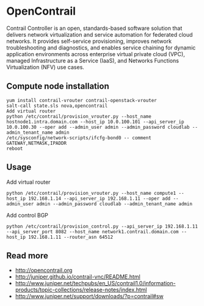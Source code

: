 
# OpenContrail

Contrail Controller is an open, standards-based software solution that delivers network virtualization and service automation for federated cloud networks. It provides self-service provisioning, improves network troubleshooting and diagnostics, and enables service chaining for dynamic application environments across enterprise virtual private cloud (VPC), managed Infrastructure as a Service (IaaS), and Networks Functions Virtualization (NFV) use cases. 

## Compute node installation

    yum install contrail-vrouter contrail-openstack-vrouter
    salt-call state.sls nova,opencontrail
    Add virtual router
    python /etc/contrail/provision_vrouter.py --host_name hostnode1.intra.domain.com --host_ip 10.0.100.101 --api_server_ip 10.0.100.30 --oper add --admin_user admin --admin_password cloudlab --admin_tenant_name admin
    /etc/sysconfig/network-scripts/ifcfg-bond0 -- comment GATEWAY,NETMASK,IPADDR
    reboot

## Usage

Add virtual router

    python /etc/contrail/provision_vrouter.py --host_name compute1 --host_ip 192.168.1.14 --api_server_ip 192.168.1.11 --oper add --admin_user admin --admin_password cloudlab --admin_tenant_name admin

Add control BGP

    python /etc/contrail/provision_control.py --api_server_ip 192.168.1.11 --api_server_port 8082 --host_name network1.contrail.domain.com --host_ip 192.168.1.11 --router_asn 64512

## Read more

* http://opencontrail.org
* http://juniper.github.io/contrail-vnc/README.html
* http://www.juniper.net/techpubs/en_US/contrail1.0/information-products/topic-collections/release-notes/index.html
* http://www.juniper.net/support/downloads/?p=contrail#sw

